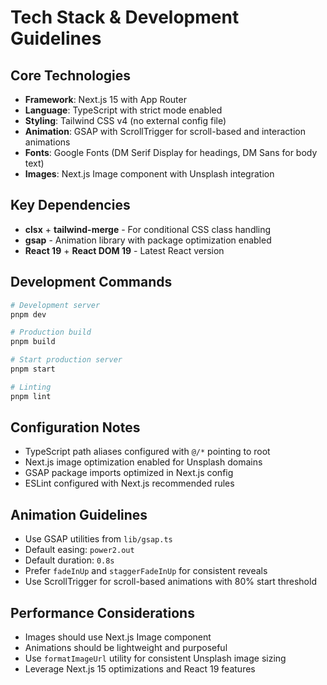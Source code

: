 # Tech Stack & Development Guidelines

## Core Technologies

- **Framework**: Next.js 15 with App Router
- **Language**: TypeScript with strict mode enabled
- **Styling**: Tailwind CSS v4 (no external config file)
- **Animation**: GSAP with ScrollTrigger for scroll-based and interaction animations
- **Fonts**: Google Fonts (DM Serif Display for headings, DM Sans for body text)
- **Images**: Next.js Image component with Unsplash integration

## Key Dependencies

- **clsx** + **tailwind-merge** - For conditional CSS class handling
- **gsap** - Animation library with package optimization enabled
- **React 19** + **React DOM 19** - Latest React version

## Development Commands

```bash
# Development server
pnpm dev

# Production build
pnpm build

# Start production server
pnpm start

# Linting
pnpm lint
```

## Configuration Notes

- TypeScript path aliases configured with `@/*` pointing to root
- Next.js image optimization enabled for Unsplash domains
- GSAP package imports optimized in Next.js config
- ESLint configured with Next.js recommended rules

## Animation Guidelines

- Use GSAP utilities from `lib/gsap.ts`
- Default easing: `power2.out`
- Default duration: `0.8s`
- Prefer `fadeInUp` and `staggerFadeInUp` for consistent reveals
- Use ScrollTrigger for scroll-based animations with 80% start threshold

## Performance Considerations

- Images should use Next.js Image component
- Animations should be lightweight and purposeful
- Use `formatImageUrl` utility for consistent Unsplash image sizing
- Leverage Next.js 15 optimizations and React 19 features